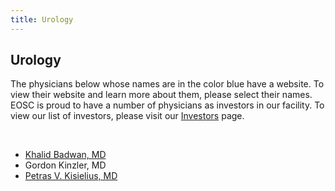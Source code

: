 ```yaml
---
title: Urology
---
```


<section id="content">
	<div class="container_24">
		<div class="grid_24">
			<div class="wrapper">
				<div class="grid_17 alpha rt-ident-bot-1">
					<div class="rt-inner-ident-3">
						<h2 class="ident-bot-3">Urology</h2>
						<div class="line ident-bot-13"></div>
						<div class="wrapper ident-bot-5">
							<p>The physicians below whose names are in the color blue have a website.  To view their website and learn more about them, please select their names. EOSC is proud to have a number of physicians as investors in our facility. To view our list of investors, please visit our <a href="/patients/investors">Investors</a> page.</p>
							<p>&nbsp;</p>
							<div class="grid_8 alpha rt-ident-bot-2">
								<div class="wrapper ident-bot-15">
								</div>
								<ul class="list-2">
									<li><a href="http://www.elmhurstclinic.org" target="_blank">Khalid Badwan, MD</a></li>
									<li>Gordon Kinzler, MD</li>
									<li><a href="http://www.elmhurstclinic.org" target="_blank">Petras V. Kisielius, MD</a></li>
								</ul>
							</div>
							<div class="grid_8 omega">
								<div class="wrapper ident-bot-15"></div>
							</div>
						</div>
					</div>
				</div>